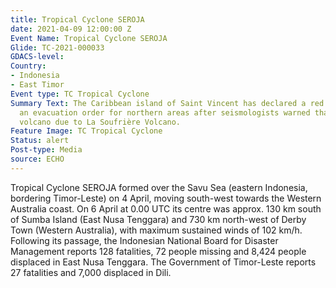 ```yaml
---
title: Tropical Cyclone SEROJA
date: 2021-04-09 12:00:00 Z
Event Name: Tropical Cyclone SEROJA
Glide: TC-2021-000033
GDACS-level: 
Country:
- Indonesia
- East Timor
Event type: TC Tropical Cyclone
Summary Text: The Caribbean island of Saint Vincent has declared a red alert and issued
  an evacuation order for northern areas after seismologists warned that the La Soufrière
  volcano due to La Soufrière Volcano.
Feature Image: TC Tropical Cyclone
Status: alert
Post-type: Media
source: ECHO
---
```


Tropical Cyclone SEROJA formed over the Savu Sea (eastern Indonesia, bordering Timor-Leste) on 4 April, moving south-west towards the Western Australia coast. On 6 April at 0.00 UTC its centre was approx. 130 km south of Sumba Island (East Nusa Tenggara) and 730 km north-west of Derby Town (Western Australia), with maximum sustained winds of 102 km/h. Following its passage, the Indonesian National Board for Disaster Management reports 128 fatalities, 72 people missing and 8,424 people displaced in East Nusa Tenggara. The Government of Timor-Leste reports 27 fatalities and 7,000 displaced in Dili.
